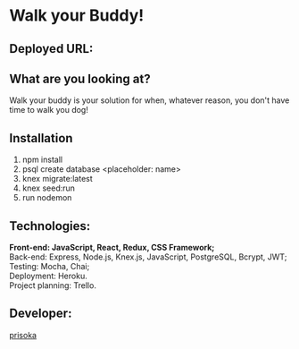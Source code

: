 # Walk your Buddy!

## Deployed URL: 

## What are you looking at? 
Walk your buddy is your solution for when, whatever reason, you don't have time to walk you dog!

## Installation
1. npm install
2. psql create database <placeholder: name>
3. knex migrate:latest
4. knex seed:run
5. run nodemon

## Technologies: 
<b>Front-end: JavaScript, React, Redux, CSS Framework;</b><br>
Back-end: Express, Node.js, Knex.js, JavaScript, PostgreSQL, Bcrypt, JWT;<br>
Testing: Mocha, Chai;<br>
Deployment: Heroku.<br>
Project planning: Trello.

## Developer:
[prisoka](https://github.com/prisoka)
